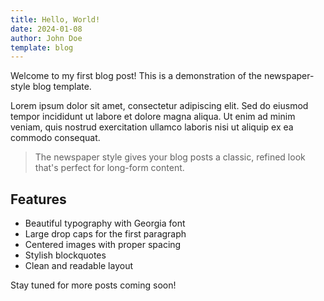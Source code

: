 ```yaml
---
title: Hello, World!
date: 2024-01-08
author: John Doe
template: blog
---
```


Welcome to my first blog post! This is a demonstration of the newspaper-style blog template.

Lorem ipsum dolor sit amet, consectetur adipiscing elit. Sed do eiusmod tempor incididunt ut labore et dolore magna aliqua. Ut enim ad minim veniam, quis nostrud exercitation ullamco laboris nisi ut aliquip ex ea commodo consequat.

> The newspaper style gives your blog posts a classic, refined look that's perfect for long-form content.

## Features

- Beautiful typography with Georgia font
- Large drop caps for the first paragraph
- Centered images with proper spacing
- Stylish blockquotes
- Clean and readable layout

Stay tuned for more posts coming soon! 